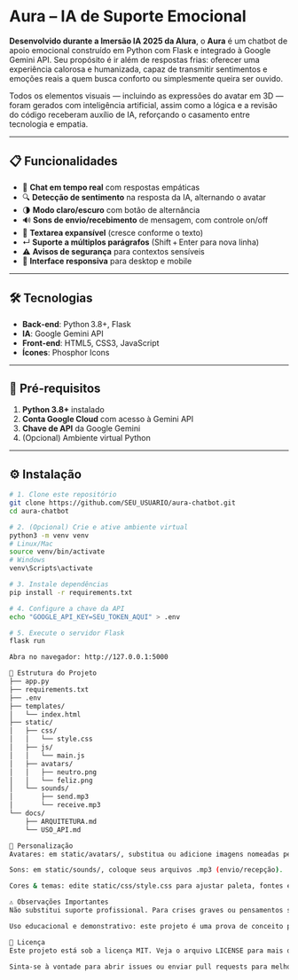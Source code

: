 # Aura – IA de Suporte Emocional

**Desenvolvido durante a Imersão IA 2025 da Alura**, o **Aura** é um chatbot de apoio emocional construído em Python com Flask e integrado à Google Gemini API. Seu propósito é ir além de respostas frias: oferecer uma experiência calorosa e humanizada, capaz de transmitir sentimentos e emoções reais a quem busca conforto ou simplesmente queira ser ouvido.  

Todos os elementos visuais — incluindo as expressões do avatar em 3D — foram gerados com inteligência artificial, assim como a lógica e a revisão do código receberam auxílio de IA, reforçando o casamento entre tecnologia e empatia.

---

## 📋 Funcionalidades

- 💬 **Chat em tempo real** com respostas empáticas  
- 🔍 **Detecção de sentimento** na resposta da IA, alternando o avatar  
- 🌗 **Modo claro/escuro** com botão de alternância  
- 🔊 **Sons de envio/recebimento** de mensagem, com controle on/off  
- 🔄 **Textarea expansível** (cresce conforme o texto)  
- ↵ **Suporte a múltiplos parágrafos** (Shift + Enter para nova linha)  
- ⚠️ **Avisos de segurança** para contextos sensíveis  
- 📱 **Interface responsiva** para desktop e mobile

---
## 🛠 Tecnologias

- **Back‑end**: Python 3.8+, Flask  
- **IA**: Google Gemini API  
- **Front‑end**: HTML5, CSS3, JavaScript  
- **Ícones**: Phosphor Icons  

---

## 🚀 Pré‑requisitos

1. **Python 3.8+** instalado  
2. **Conta Google Cloud** com acesso à Gemini API  
3. **Chave de API** da Google Gemini  
4. (Opcional) Ambiente virtual Python

---

## ⚙️ Instalação

```bash
# 1. Clone este repositório
git clone https://github.com/SEU_USUARIO/aura-chatbot.git
cd aura-chatbot

# 2. (Opcional) Crie e ative ambiente virtual
python3 -m venv venv
# Linux/Mac
source venv/bin/activate
# Windows
venv\Scripts\activate

# 3. Instale dependências
pip install -r requirements.txt

# 4. Configure a chave da API
echo "GOOGLE_API_KEY=SEU_TOKEN_AQUI" > .env

# 5. Execute o servidor Flask
flask run

Abra no navegador: http://127.0.0.1:5000

📂 Estrutura do Projeto
├── app.py
├── requirements.txt
├── .env
├── templates/
│   └── index.html
├── static/
│   ├── css/
│   │   └── style.css
│   ├── js/
│   │   └── main.js
│   ├── avatars/
│   │   ├── neutro.png
│   │   └── feliz.png
│   └── sounds/
│       ├── send.mp3
│       └── receive.mp3
└── docs/
    ├── ARQUITETURA.md
    └── USO_API.md

🎨 Personalização
Avatares: em static/avatars/, substitua ou adicione imagens nomeadas pelos sentimentos (neutro.png, triste.png, etc.).

Sons: em static/sounds/, coloque seus arquivos .mp3 (envio/recepção).

Cores & temas: edite static/css/style.css para ajustar paleta, fontes e espaçamentos.

⚠️ Observações Importantes
Não substitui suporte profissional. Para crises graves ou pensamentos suicidas, procure ajuda especializada imediatamente.

Uso educacional e demonstrativo: este projeto é uma prova de conceito para a Imersão IA 2025.

📄 Licença
Este projeto está sob a licença MIT. Veja o arquivo LICENSE para mais detalhes.

Sinta-se à vontade para abrir issues ou enviar pull requests para melhorias!
